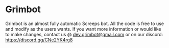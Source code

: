 # Grimbot

Grimbot is an almost fully automatic Screeps bot. All the code is free to use and modify as the users wants. If you want more information or would like to make changes, contact us @ dev.grimbot@gmail.com or on our discord: https://discord.gg/CNe2YK4rg8
